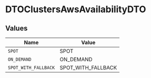 # DTOClustersAwsAvailabilityDTO


## Values

| Name                 | Value                |
| -------------------- | -------------------- |
| `SPOT`               | SPOT                 |
| `ON_DEMAND`          | ON_DEMAND            |
| `SPOT_WITH_FALLBACK` | SPOT_WITH_FALLBACK   |